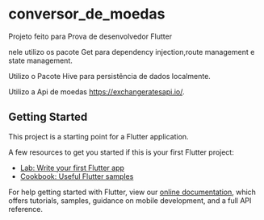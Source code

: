 # conversor_de_moedas

Projeto feito para Prova de desenvolvedor Flutter

nele utilizo os  pacote Get para dependency injection,route management e state management.

Utilizo o Pacote Hive para persistência de dados localmente. 

Utilizo a Api de moedas https://exchangeratesapi.io/. 


## Getting Started

This project is a starting point for a Flutter application.

A few resources to get you started if this is your first Flutter project:

- [Lab: Write your first Flutter app](https://flutter.dev/docs/get-started/codelab)
- [Cookbook: Useful Flutter samples](https://flutter.dev/docs/cookbook)

For help getting started with Flutter, view our
[online documentation](https://flutter.dev/docs), which offers tutorials,
samples, guidance on mobile development, and a full API reference.
